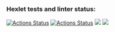 ### Hexlet tests and linter status:
[![Actions Status](https://github.com/Vadim0802/fullstack-javascript-project-lvl3/workflows/hexlet-check/badge.svg)](https://github.com/Vadim0802/fullstack-javascript-project-lvl3/actions)
[![Actions Status](https://github.com/Vadim0802/fullstack-javascript-project-lvl3/workflows/node-ci/badge.svg)](https://github.com/Vadim0802/fullstack-javascript-project-lvl3/actions)
<a href="https://codeclimate.com/github/Vadim0802/fullstack-javascript-project-lvl3/maintainability"><img src="https://api.codeclimate.com/v1/badges/2ac1f11218f75c5aa042/maintainability" /></a>
<a href="https://codeclimate.com/github/Vadim0802/fullstack-javascript-project-lvl3/test_coverage"><img src="https://api.codeclimate.com/v1/badges/2ac1f11218f75c5aa042/test_coverage" /></a>